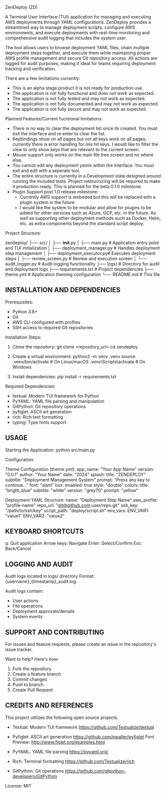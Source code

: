 ZenDeploy (ZD)

A Terminal User Interface (TUI) application for managing and executing AWS deployments through YAML configurations. ZenDeploy provides a streamlined way to manage deployment scripts, configure AWS environments, and execute deployments with real-time monitoring and comprehensive audit logging that includes the system user.

The tool allows users to browse deployment YAML files, chain multiple deployment steps together, and execute them while maintaining proper AWS profile management and secure Git repository access. All actions are logged for audit purposes, making it ideal for teams requiring deployment tracking and verification.

There are a few limitations currently:
- This is an alpha stage product it is not ready for production use.
- The application is not fully functional and does not work as expected.
- The application is not fully tested and may not work as expected.
- The application is not fully documented and may not work as expected.
- The application is not fully secure and may not work as expected.

Planned Features/Current fucntional limitations:
- There is no way to clear the deployment list once its created.  You must exit the interface and re enter to clear the list.
- Keybindings show on all pages but not all keys work on all pages, currently there is error handling for mis hit keys. I would like to filter the view to only show keys that are relevant to the current screen.
- Mouse support only works on the main file tree screen and no where else.
- You cannot edit any deployment yamls within the interface.  You must exit and edit with a seperate tool.
- The entire structure is currently in a Development state designed around running the included tests.  Project restructuring will be required to make it production ready.  This is planned for the beta 0.1.0 milestone.
- Plugin Support post 1.0 release milestone:
  - Currently AWS support is embeded but this will be replaced with a plugin system in the future.
  - I would like the system to be modular and allow for plugins to be added for other services such as Azure, GCP, etc. in the future.  As well as supporting other deployment methods such as Docker, Helm, etc. as extra components beyond the standard script deploy.

Project Structure:

zendeploy/
├── src/
│   ├── __init__.py
│   ├── main.py              # Application entry point and TUI initialization
│   ├── deployment_manager.py # Handles deployment step management
│   ├── deployment_executor.py# Executes deployment steps
│   ├── review_screen.py     # Review and execution screen
│   └── audit_logger.py      # Audit logging functionality
├── logs/                    # Directory for audit and deployment logs
├── requirements.txt         # Project dependencies
├── theme.yml               # Application theming configuration
└── README.md              # This file

INSTALLATION AND DEPENDENCIES
---------------------------

Prerequisites:
- Python 3.8+
- Git
- AWS CLI configured with profiles
- SSH access to required Git repositories

Installation Steps:

1. Clone the repository:
   git clone <repository_url>
   cd zendeploy

2. Create a virtual environment:
   python3 -m venv .venv
   source .venv/bin/activate  # On Linux/macOS
   .venv\Scripts\activate     # On Windows

3. Install dependencies:
   pip install -r requirements.txt

Required Dependencies:
- textual: Modern TUI framework for Python
- PyYAML: YAML file parsing and manipulation
- GitPython: Git repository operations
- pyfiglet: ASCII art generation
- rich: Rich text formatting
- typing: Type hints support

USAGE
-----

Starting the Application:
python src/main.py

Configuration:

Theme Configuration (theme.yml):
app_name: "Your App Name"
version: "0.0.1"
author: "Your Name"
date: "2024"
splash:
  title: "ZENDEPLOY"
  subtitle: "Deployment Management System"
  prompt: "Press any key to continue..."
  font: "slant"
  box:
    enabled: true
    style: "double"
  colors:
    title: "bright_blue"
    subtitle: "white"
    version: "grey70"
    prompt: "yellow"

Deployment YAML Structure:
name: "Deployment Step Name"
aws_profile: "profile-name"
repo_url: "git@github.com:user/repo.git"
ssh_key: "/path/to/ssh/key"
script_path: "deploy/script.sh"
env_vars:
  ENV_VAR1: "value1"
  ENV_VAR2: "value2"

KEYBOARD SHORTCUTS
----------------
q: Quit application
Arrow keys: Navigate
Enter: Select/Confirm
Esc: Back/Cancel

LOGGING AND AUDIT
---------------
Audit logs located in logs/ directory
Format: {username}_{timestamp}_audit.log

Audit logs contain:
- User actions
- File operations
- Deployment approvals/denials
- System events

SUPPORT AND CONTRIBUTING
----------------------
For issues and feature requests, please create an issue in the repository's issue tracker.

Want to help? Here's how:
1. Fork the repository
2. Create a feature branch
3. Commit changes
4. Push to branch
5. Create Pull Request

CREDITS AND REFERENCES
--------------------
This project utilizes the following open source projects:

- Textual: Modern TUI framework
  https://github.com/Textualize/textual

- Pyfiglet: ASCII art generation
  https://github.com/pwaller/pyfiglet
  Font Preview: http://www.figlet.org/examples.html

- PyYAML: YAML file parsing
  https://pyyaml.org/

- Rich: Terminal formatting
  https://github.com/Textualize/rich

- GitPython: Git operations
  https://github.com/gitpython-developers/GitPython

License: MIT


